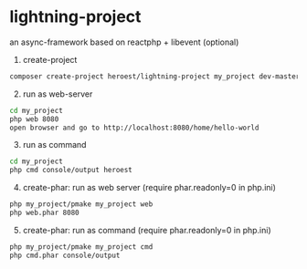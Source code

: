 # lightning-project
an async-framework based on reactphp + libevent (optional)

1. create-project
```bash
composer create-project heroest/lightning-project my_project dev-master
```

2. run as web-server
```bash
cd my_project
php web 8080
open browser and go to http://localhost:8080/home/hello-world
```

3. run as command
```bash
cd my_project
php cmd console/output heroest
```

4. create-phar: run as web server (require phar.readonly=0 in php.ini)
```bash
php my_project/pmake my_project web
php web.phar 8080
```

5. create-phar: run as command (require phar.readonly=0 in php.ini)
```bash
php my_project/pmake my_project cmd
php cmd.phar console/output
```


